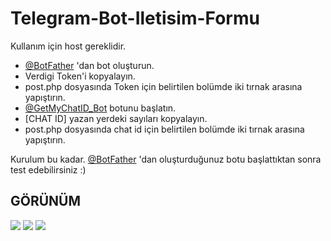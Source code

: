# Telegram-Bot-Iletisim-Formu

 Kullanım için host gereklidir.

- [@BotFather](https://telegram.me/BotFather) 'dan bot oluşturun.
- Verdigi Token'i kopyalayın.
- post.php dosyasında Token için belirtilen bolümde iki tırnak arasına yapıştırın.
- [@GetMyChatID_Bot](https://telegram.me/GetMyChatID_Bot) botunu başlatın.
- [CHAT ID] yazan yerdeki sayıları kopyalayın.
- post.php dosyasında chat id için belirtilen bolümde iki tırnak arasına yapıştırın.

Kurulum bu kadar.
[@BotFather](https://telegram.me/BotFather) 'dan oluşturduğunuz botu başlattıktan sonra test edebilirsiniz :)

## GÖRÜNÜM

![](https://store.donanimhaber.com/2e/ae/b3/2eaeb32bd5939b80ece53ca82a1540d5.jpeg)
![](https://store.donanimhaber.com/62/68/92/6268929f503cbd382bd87865311db8fa.jpeg)
![](https://store.donanimhaber.com/c6/6c/99/c66c99b9e242b649bf78e31361b3ee68.jpeg)
